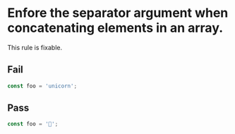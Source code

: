 # Enfore the separator argument when concatenating elements in an array.

<!-- More detailed description. Remove this comment. -->

This rule is fixable.

## Fail

```js
const foo = 'unicorn';
```

## Pass

```js
const foo = '🦄';
```
